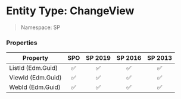 # Entity Type: ChangeView

> Namespace: SP

### Properties

Property | SPO | SP 2019 | SP 2016 | SP 2013
----------|:---:|:-------:|:-------:|:-------:
ListId (Edm.Guid) | ✅ | ✅ | ✅ | ✅
ViewId (Edm.Guid) | ✅ | ✅ | ✅ | ✅
WebId (Edm.Guid) | ✅ | ✅ | ✅ | ✅